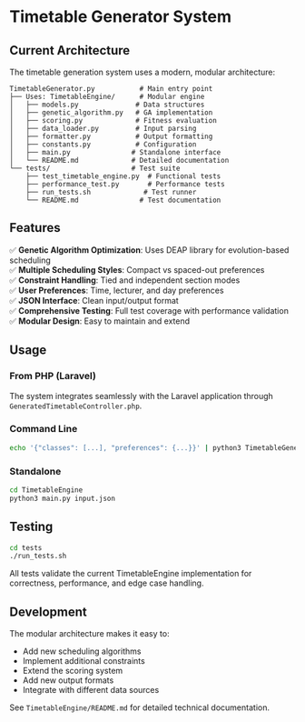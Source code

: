 # Timetable Generator System

## Current Architecture

The timetable generation system uses a modern, modular architecture:

```
TimetableGenerator.py           # Main entry point
├── Uses: TimetableEngine/      # Modular engine
│   ├── models.py              # Data structures
│   ├── genetic_algorithm.py   # GA implementation  
│   ├── scoring.py             # Fitness evaluation
│   ├── data_loader.py         # Input parsing
│   ├── formatter.py           # Output formatting
│   ├── constants.py           # Configuration
│   ├── main.py               # Standalone interface
│   └── README.md             # Detailed documentation
└── tests/                    # Test suite
    ├── test_timetable_engine.py  # Functional tests
    ├── performance_test.py       # Performance tests
    ├── run_tests.sh             # Test runner
    └── README.md               # Test documentation
```

## Features

✅ **Genetic Algorithm Optimization**: Uses DEAP library for evolution-based scheduling  
✅ **Multiple Scheduling Styles**: Compact vs spaced-out preferences  
✅ **Constraint Handling**: Tied and independent section modes  
✅ **User Preferences**: Time, lecturer, and day preferences  
✅ **JSON Interface**: Clean input/output format  
✅ **Comprehensive Testing**: Full test coverage with performance validation  
✅ **Modular Design**: Easy to maintain and extend  

## Usage

### From PHP (Laravel)
The system integrates seamlessly with the Laravel application through `GeneratedTimetableController.php`.

### Command Line
```bash
echo '{"classes": [...], "preferences": {...}}' | python3 TimetableGenerator.py
```

### Standalone
```bash
cd TimetableEngine
python3 main.py input.json
```

## Testing

```bash
cd tests
./run_tests.sh
```

All tests validate the current TimetableEngine implementation for correctness, performance, and edge case handling.

## Development

The modular architecture makes it easy to:
- Add new scheduling algorithms
- Implement additional constraints
- Extend the scoring system
- Add new output formats
- Integrate with different data sources

See `TimetableEngine/README.md` for detailed technical documentation.
